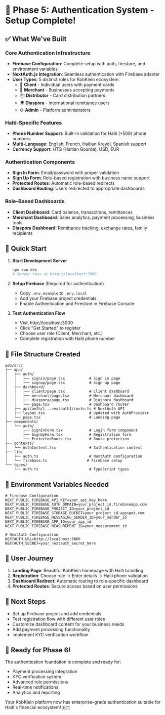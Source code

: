 # 🔐 Phase 5: Authentication System - Setup Complete!

## ✅ What We've Built

### Core Authentication Infrastructure
- **Firebase Configuration**: Complete setup with auth, firestore, and environment variables
- **NextAuth.js Integration**: Seamless authentication with Firebase adapter
- **User Types**: 5 distinct roles for KobKlein ecosystem:
  - 👤 **Client** - Individual users with payment cards
  - 🏪 **Merchant** - Businesses accepting payments
  - 📦 **Distributor** - Card distribution partners
  - 🌍 **Diaspora** - International remittance users
  - ⚙️ **Admin** - Platform administrators

### Haiti-Specific Features
- **Phone Number Support**: Built-in validation for Haiti (+509) phone numbers
- **Multi-Language**: English, French, Haitian Kreyòl, Spanish support
- **Currency Support**: HTG (Haitian Gourde), USD, EUR

### Authentication Components
- **Sign In Form**: Email/password with proper validation
- **Sign Up Form**: Role-based registration with business name support
- **Protected Routes**: Automatic role-based redirects
- **Dashboard Routing**: Users redirected to appropriate dashboards

### Role-Based Dashboards
- **Client Dashboard**: Card balance, transactions, remittances
- **Merchant Dashboard**: Sales analytics, payment processing, business tools
- **Diaspora Dashboard**: Remittance tracking, exchange rates, family recipients

## 🚀 Quick Start

1. **Start Development Server**
   ```bash
   npm run dev
   # Server runs at http://localhost:3000
   ```

2. **Setup Firebase** (Required for authentication)
   - Copy `.env.example` to `.env.local`
   - Add your Firebase project credentials
   - Enable Authentication and Firestore in Firebase Console

3. **Test Authentication Flow**
   - Visit http://localhost:3000
   - Click "Get Started" to register
   - Choose user role (Client, Merchant, etc.)
   - Complete registration with Haiti phone number

## 📁 File Structure Created

```
web/src/
├── app/
│   ├── auth/
│   │   ├── signin/page.tsx           # Sign in page
│   │   └── signup/page.tsx           # Sign up page
│   ├── dashboard/
│   │   ├── client/page.tsx           # Client dashboard
│   │   ├── merchant/page.tsx         # Merchant dashboard
│   │   ├── diaspora/page.tsx         # Diaspora dashboard
│   │   └── page.tsx                  # Dashboard router
│   ├── api/auth/[...nextauth]/route.ts # NextAuth API
│   ├── layout.tsx                    # Updated with AuthProvider
│   └── page.tsx                      # Landing page
├── components/
│   └── auth/
│       ├── SignInForm.tsx            # Login form component
│       ├── SignUpForm.tsx            # Registration form
│       └── ProtectedRoute.tsx        # Route protection
├── contexts/
│   └── AuthContext.tsx               # Authentication context
├── lib/
│   ├── auth.ts                       # NextAuth configuration
│   └── firebase.ts                  # Firebase setup
└── types/
    └── auth.ts                       # TypeScript types
```

## 🔧 Environment Variables Needed

```env
# Firebase Configuration
NEXT_PUBLIC_FIREBASE_API_KEY=your_api_key_here
NEXT_PUBLIC_FIREBASE_AUTH_DOMAIN=your_project_id.firebaseapp.com
NEXT_PUBLIC_FIREBASE_PROJECT_ID=your_project_id
NEXT_PUBLIC_FIREBASE_STORAGE_BUCKET=your_project_id.appspot.com
NEXT_PUBLIC_FIREBASE_MESSAGING_SENDER_ID=your_sender_id
NEXT_PUBLIC_FIREBASE_APP_ID=your_app_id
NEXT_PUBLIC_FIREBASE_MEASUREMENT_ID=your_measurement_id

# NextAuth Configuration
NEXTAUTH_URL=http://localhost:3000
NEXTAUTH_SECRET=your_nextauth_secret_here
```

## 📱 User Journey

1. **Landing Page**: Beautiful KobKlein homepage with Haiti branding
2. **Registration**: Choose role → Enter details → Haiti phone validation
3. **Dashboard Redirect**: Automatic routing to role-specific dashboard
4. **Protected Routes**: Secure access based on user permissions

## 🌟 Next Steps

- Set up Firebase project and add credentials
- Test registration flow with different user roles
- Customize dashboard content for your business needs
- Add payment processing functionality
- Implement KYC verification workflow

## 🎯 Ready for Phase 6!

The authentication foundation is complete and ready for:
- Payment processing integration
- KYC verification system
- Advanced role permissions
- Real-time notifications
- Analytics and reporting

Your KobKlein platform now has enterprise-grade authentication suitable for Haiti's financial ecosystem! 🇭🇹